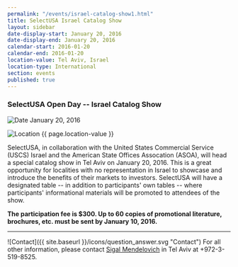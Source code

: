 ```yaml
---
permalink: "/events/israel-catalog-show1.html"
title: SelectUSA Israel Catalog Show
layout: sidebar
date-display-start: January 20, 2016
date-display-end: January 20, 2016
calendar-start: 2016-01-20
calendar-end: 2016-01-20
location-value: Tel Aviv, Israel
location-type: International
section: events
published: true
---
```


### SelectUSA Open Day -- Israel Catalog Show

![Date](https://google.github.io/material-design-icons/action/svg/design/ic_event_24px.svg "Date") January 20, 2016

![Location](http://google.github.io/material-design-icons/social/svg/design/ic_location_city_24px.svg "Location") {{ page.location-value }}

SelectUSA, in collaboration with the United States Commercial Service (USCS) Israel and the American State Offices Assocation (ASOA), will head a special catalog show in Tel Aviv on January 20, 2016. This is a great opportunity for localities with no representation in Israel to showcase and introduce the benefits of their markets to investors. SelectUSA will have a designated table -- in addition to participants' own tables -- where participants' informational materials will be promoted to attendees of the show. 

**The participation fee is $300. Up to 60 copies of promotional literature, brochures, etc. must be sent by January 10, 2016.** 

---

![Contact]({{ site.baseurl }}/icons/question_answer.svg "Contact") For all other information, please contact [Sigal Mendelovich](mailto:sigal.mendelovich@trade.gov) in Tel Aviv at +972-3-519-8525.
